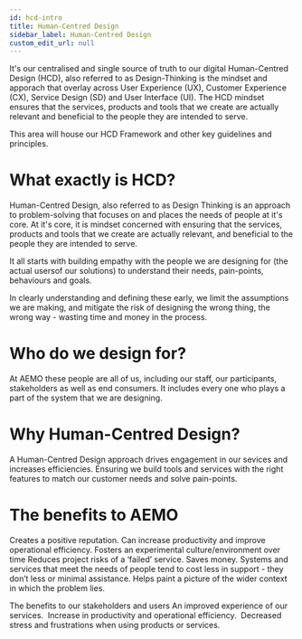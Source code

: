 ```yaml
---
id: hcd-intro
title: Human-Centred Design
sidebar_label: Human-Centred Design
custom_edit_url: null
---
```




It's our centralised and single source of truth to our digital Human-Centred Design (HCD), also referred to as Design-Thinking is the mindset and apporach that overlay across User Experience (UX), Customer Experience (CX), Service Design (SD) and User Interface (UI). The HCD mindset ensures that the services, products and tools that we create are actually relevant and beneficial to the people they are intended to serve.

This area will house our HCD Framework and other key guidelines and principles.
 
# What exactly is HCD?

Human-Centred Design, also referred to as Design Thinking is an approach to problem-solving that focuses on and places the needs of people at it's core. At it's core, it is mindset concerned with ensuring that the services, products and tools that we create are actually relevant, and beneficial to the people they are intended to serve.

It all starts with building empathy with the people we are designing for (the actual usersof our solutions) to understand their needs, pain-points, behaviours and goals.

In clearly understanding and defining these early, we limit the assumptions we are making, and mitigate the risk of designing the wrong thing, the wrong way - wasting time and money in the process.



# Who do we design for?
At AEMO these people are all of us, including our staff, our participants, stakeholders as well as end consumers. It includes every one who plays a part of the system that we are designing.

 

# Why Human-Centred Design?
A Human-Centred Design approach drives engagement in our sevices and increases efficiencies. Ensuring we build tools and services with the right features to match our customer needs and solve pain-points.

 

# The benefits to AEMO
Creates a positive reputation.
Can increase productivity and improve operational efficiency.
Fosters an experimental culture/environment over time
Reduces project risks of a ‘failed’ service.
Saves money. Systems and services that meet the needs of people tend to cost less in support - they don’t less or minimal assistance.
Helps paint a picture of the wider context in which the problem lies.
 

The benefits to our stakeholders and users
An improved experience of our services. 
Increase in productivity and operational efficiency. 
Decreased stress and frustrations when using products or services.

